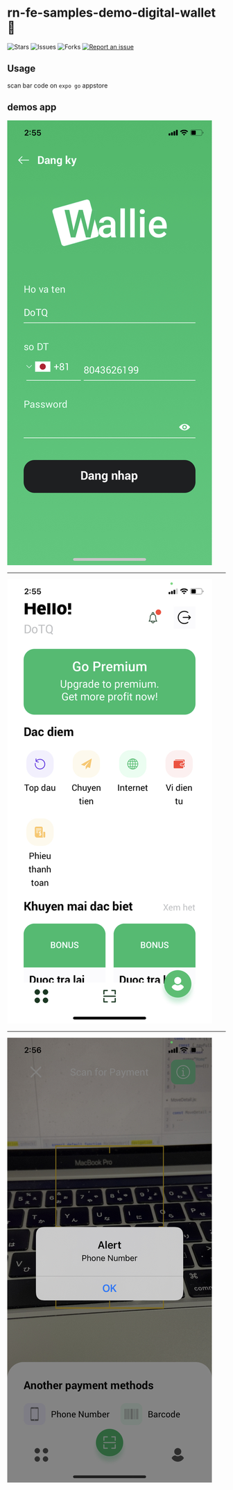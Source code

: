 # rn-fe-samples-demo-digital-wallet 🐳

![Stars](https://img.shields.io/github/stars/tquangdo/rn-fe-samples-demo-digital-wallet?color=f05340)
![Issues](https://img.shields.io/github/issues/tquangdo/rn-fe-samples-demo-digital-wallet?color=f05340)
![Forks](https://img.shields.io/github/forks/tquangdo/rn-fe-samples-demo-digital-wallet?color=f05340)
[![Report an issue](https://img.shields.io/badge/Support-Issues-green)](https://github.com/tquangdo/rn-fe-samples-demo-digital-wallet/issues/new)

## Usage
scan bar code on `expo go` appstore

## demos app
![1](screenshots/1.jpeg)
*********************
![2](screenshots/2.jpeg)
*********************
![3](screenshots/3.jpeg)
